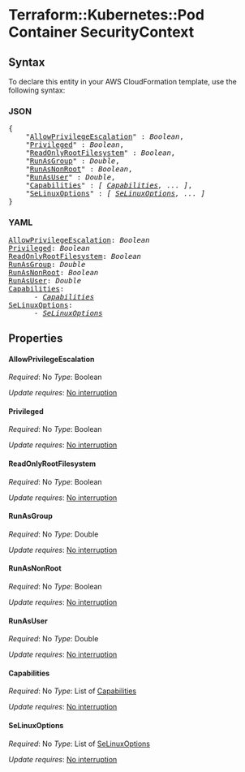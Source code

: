 # Terraform::Kubernetes::Pod Container SecurityContext

## Syntax

To declare this entity in your AWS CloudFormation template, use the following syntax:

### JSON

<pre>
{
    "<a href="#allowprivilegeescalation" title="AllowPrivilegeEscalation">AllowPrivilegeEscalation</a>" : <i>Boolean</i>,
    "<a href="#privileged" title="Privileged">Privileged</a>" : <i>Boolean</i>,
    "<a href="#readonlyrootfilesystem" title="ReadOnlyRootFilesystem">ReadOnlyRootFilesystem</a>" : <i>Boolean</i>,
    "<a href="#runasgroup" title="RunAsGroup">RunAsGroup</a>" : <i>Double</i>,
    "<a href="#runasnonroot" title="RunAsNonRoot">RunAsNonRoot</a>" : <i>Boolean</i>,
    "<a href="#runasuser" title="RunAsUser">RunAsUser</a>" : <i>Double</i>,
    "<a href="#capabilities" title="Capabilities">Capabilities</a>" : <i>[ <a href="container-securitycontext-capabilities.md">Capabilities</a>, ... ]</i>,
    "<a href="#selinuxoptions" title="SeLinuxOptions">SeLinuxOptions</a>" : <i>[ <a href="container-securitycontext-selinuxoptions.md">SeLinuxOptions</a>, ... ]</i>
}
</pre>

### YAML

<pre>
<a href="#allowprivilegeescalation" title="AllowPrivilegeEscalation">AllowPrivilegeEscalation</a>: <i>Boolean</i>
<a href="#privileged" title="Privileged">Privileged</a>: <i>Boolean</i>
<a href="#readonlyrootfilesystem" title="ReadOnlyRootFilesystem">ReadOnlyRootFilesystem</a>: <i>Boolean</i>
<a href="#runasgroup" title="RunAsGroup">RunAsGroup</a>: <i>Double</i>
<a href="#runasnonroot" title="RunAsNonRoot">RunAsNonRoot</a>: <i>Boolean</i>
<a href="#runasuser" title="RunAsUser">RunAsUser</a>: <i>Double</i>
<a href="#capabilities" title="Capabilities">Capabilities</a>: <i>
      - <a href="container-securitycontext-capabilities.md">Capabilities</a></i>
<a href="#selinuxoptions" title="SeLinuxOptions">SeLinuxOptions</a>: <i>
      - <a href="container-securitycontext-selinuxoptions.md">SeLinuxOptions</a></i>
</pre>

## Properties

#### AllowPrivilegeEscalation

_Required_: No
_Type_: Boolean

_Update requires_: [No interruption](https://docs.aws.amazon.com/AWSCloudFormation/latest/UserGuide/using-cfn-updating-stacks-update-behaviors.html#update-no-interrupt)

#### Privileged

_Required_: No
_Type_: Boolean

_Update requires_: [No interruption](https://docs.aws.amazon.com/AWSCloudFormation/latest/UserGuide/using-cfn-updating-stacks-update-behaviors.html#update-no-interrupt)

#### ReadOnlyRootFilesystem

_Required_: No
_Type_: Boolean

_Update requires_: [No interruption](https://docs.aws.amazon.com/AWSCloudFormation/latest/UserGuide/using-cfn-updating-stacks-update-behaviors.html#update-no-interrupt)

#### RunAsGroup

_Required_: No
_Type_: Double

_Update requires_: [No interruption](https://docs.aws.amazon.com/AWSCloudFormation/latest/UserGuide/using-cfn-updating-stacks-update-behaviors.html#update-no-interrupt)

#### RunAsNonRoot

_Required_: No
_Type_: Boolean

_Update requires_: [No interruption](https://docs.aws.amazon.com/AWSCloudFormation/latest/UserGuide/using-cfn-updating-stacks-update-behaviors.html#update-no-interrupt)

#### RunAsUser

_Required_: No
_Type_: Double

_Update requires_: [No interruption](https://docs.aws.amazon.com/AWSCloudFormation/latest/UserGuide/using-cfn-updating-stacks-update-behaviors.html#update-no-interrupt)

#### Capabilities

_Required_: No
_Type_: List of <a href="container-securitycontext-capabilities.md">Capabilities</a>

_Update requires_: [No interruption](https://docs.aws.amazon.com/AWSCloudFormation/latest/UserGuide/using-cfn-updating-stacks-update-behaviors.html#update-no-interrupt)

#### SeLinuxOptions

_Required_: No
_Type_: List of <a href="container-securitycontext-selinuxoptions.md">SeLinuxOptions</a>

_Update requires_: [No interruption](https://docs.aws.amazon.com/AWSCloudFormation/latest/UserGuide/using-cfn-updating-stacks-update-behaviors.html#update-no-interrupt)


